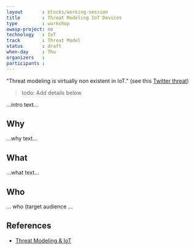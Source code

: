 ```yaml
---
layout       : blocks/working-session
title        : Threat Modeling IoT Devices
type         : workshop
owasp-project: no
technology   : IoT
track        : Threat Model
status       : draft
when-day     : Thu
organizers   :
participants :
---
```


"Threat modeling is virtually non existent in IoT." (see this [Twitter threat](https://twitter.com/cybergibbons/status/858746049523052544))

> todo: Add details below

...intro text...

## Why

...why text...

## What

...what text...

## Who

... who (target audience ...

## References

- [Threat Modeling & IoT](https://adam.shostack.org/blog/2017/05/threat-modeling-iot/)
